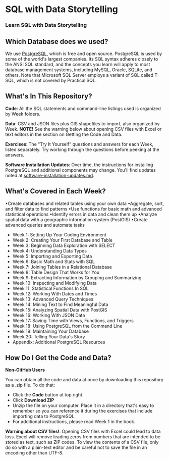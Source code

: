 # SQL with Data Storytelling
### Learn SQL with Data Storytelling

## Which Database does we used?

We use [PostgreSQL](https://www.postgresql.org), which is free and open source. PostgreSQL is used by some of the world's largest companies. Its SQL syntax adheres closely to the ANSI SQL standard, and the concepts you learn will apply to most database management systems, including MySQL, Oracle, SQLite, and others. Note that Microsoft SQL Server employs a variant of SQL called T-SQL, which is not covered by Practical SQL.

## What's In This Repository?

**Code**: All the SQL statements and command-line listings used is organized by Week folders.

**Data**: CSV and JSON files plus GIS shapefiles to import, also organized by Week. **NOTE!** See the warning below about opening CSV files with Excel or text editors in the section on Getting the Code and Data.

**Exercises**: The "Try It Yourself" questions and answers for each Week, listed separately. Try working through the questions before peeking at the answers.

**Software Installation Updates**: Over time, the instructions for installing PostgreSQL and additional components may change. You'll find updates noted at [software-installation-updates.md](https://github.com/shivamjhads/sql/blob/main/sql-practical/software-installation-updates.md).


## What's Covered in Each Week?

•Create databases and related tables using your own data
•Aggregate, sort, and filter data to find patterns
•Use functions for basic math and advanced statistical operations
•Identify errors in data and clean them up
•Analyze spatial data with a geographic information system (PostGIS)
•Create advanced queries and automate tasks

* Week 1: Setting Up Your Coding Environment
* Week 2: Creating Your First Database and Table
* Week 3: Beginning Data Exploration with SELECT
* Week 4: Understanding Data Types
* Week 5: Importing and Exporting Data
* Week 6: Basic Math and Stats with SQL
* Week 7: Joining Tables in a Relational Database
* Week 8: Table Design That Works for You
* Week 9: Extracting Information by Grouping and Summarizing
* Week 10: Inspecting and Modifying Data
* Week 11: Statistical Functions In SQL
* Week 12: Working With Dates and Times
* Week 13: Advanced Query Techniques
* Week 14: Mining Text to Find Meaningful Data
* Week 15: Analyzing Spatial Data with PostGIS
* Week 16: Working With JSON Data
* Week 17: Saving Time with Views, Functions, and Triggers
* Week 18: Using PostgreSQL from the Command Line
* Week 19: Maintaining Your Database
* Week 20: Telling Your Data's Story
* Appendix: Additional PostgreSQL Resources

## How Do I Get the Code and Data?

**Non-GitHub Users**

You can obtain all the code and data at once by downloading this repository as a .zip file. To do that:

* Click the **Code** button at top right.
* Click **Download ZIP**
* Unzip the file on your computer. Place it in a directory that's easy to remember so you can reference it during the exercises that include importing data to PostgreSQL.
* For additional instructions, please read Week 1 in the book.

**Warning about CSV files!**: Opening CSV files with Excel could lead to data loss. Excel will remove leading zeros from numbers that are intended to be stored as text, such as ZIP codes. To view the contents of a CSV file, only do so with a plain-text editor and be careful not to save the file in an encoding other than UTF-8.